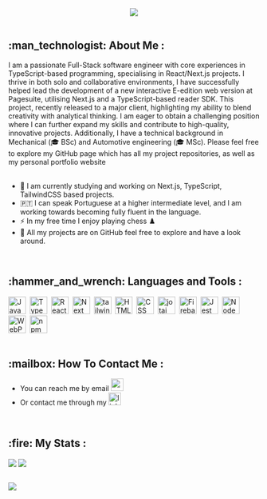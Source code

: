 
<div align="center">
 <img align="center" src="https://firebasestorage.googleapis.com/v0/b/porfolio-ph.appspot.com/o/githubBanner.png?alt=media&token=fd22533b-8141-481c-b32a-856656f79b23"/>
</div>
<br>
<h2>:man_technologist:  About Me :</h2>
I am a passionate Full-Stack software engineer with core experiences in TypeScript-based programming, specialising in React/Next.js projects. I thrive in both solo and collaborative environments, I have successfully helped lead the development of a new interactive E-edition web version at Pagesuite, utilising Next.js and a TypeScript-based reader SDK. This project, recently released to a major client, highlighting my ability to blend creativity with analytical thinking. I am eager to obtain a challenging position where I can further expand my skills and contribute to high-quality, innovative projects. 
Additionally, I have a technical background in Mechanical (🎓 BSc) and Automotive engineering (🎓 MSc).
Please feel free to explore my GitHub page which
has all my project repositories, as well as my personal portfolio website
<br>
<br>

- :memo: I am currently studying and working on Next.js, TypeScript, TailwindCSS based projects.
- 🇵🇹 I can speak Portuguese at a higher intermediate level, and I am working towards becoming fully fluent in the language.
- ⚡ In my free time I enjoy playing chess ♟️
- 💾 All my projects are on GitHub feel free to explore and have a look around.
<br>
<h2>:hammer_and_wrench: Languages and Tools :</h2>
<div>
  <img src="https://cdn.jsdelivr.net/gh/devicons/devicon/icons/javascript/javascript-original.svg" title="JavaScript" alt="JavaScript" width="35" height="35"/>&nbsp;
  <img src="https://cdn.jsdelivr.net/gh/devicons/devicon/icons/typescript/typescript-original.svg" title="TypeScript" alt="TypeScript" width="35" height="35"/>&nbsp;
   <img src="https://cdn.jsdelivr.net/gh/devicons/devicon/icons/react/react-original.svg" title="React" alt="React" width="35" height="35"/>&nbsp;
   <img src="https://cdn.jsdelivr.net/gh/devicons/devicon/icons/nextjs/nextjs-original.svg" title="Next" alt="Next" width="35" height="35"/>&nbsp;
    <img src="https://cdn.jsdelivr.net/gh/devicons/devicon/icons/tailwindcss/tailwindcss-plain.svg" title="tailwindcss" alt="tailwindcss" width="35" height="35"/>&nbsp;
  <img src="https://cdn.jsdelivr.net/gh/devicons/devicon/icons/html5/html5-original.svg" title="HTML5" alt="HTML" width="35" height="35"/>&nbsp;
  <img src="https://cdn.jsdelivr.net/gh/devicons/devicon/icons/css3/css3-original.svg"  title="CSS3" alt="CSS" width="35" height="35"/>&nbsp;
  <img src="https://storage.googleapis.com/candycode/jotai/jotai-mascot.png" title="jotai" alt="jotai" width="35" height="35"/>&nbsp;
  <img src="https://cdn.jsdelivr.net/gh/devicons/devicon/icons/firebase/firebase-plain.svg" title="Firebase" alt="Firebase" width="35" height="35"/>&nbsp;
   <img src="https://cdn.jsdelivr.net/gh/devicons/devicon/icons/jest/jest-plain.svg" title="Jest" alt="Jest" width="35" height="35"/>&nbsp;
   <img src="https://cdn.jsdelivr.net/gh/devicons/devicon/icons/nodejs/nodejs-original.svg" title="NodeJS" alt="NodeJS" width="35" height="35"/>&nbsp;
   <img src="https://cdn.jsdelivr.net/gh/devicons/devicon/icons/webpack/webpack-original.svg" title="WebPack" alt="WebPack" width="35" height="35"/>&nbsp;
    <img src="https://cdn.jsdelivr.net/gh/devicons/devicon/icons/npm/npm-original-wordmark.svg" title="npm" alt="npm" width="35" height="35"/>&nbsp;
</div>
<br>
<h2>:mailbox:   How To Contact Me :</h2>

- You can reach me by email [<a href="mailto:piercehahn.coding@gmail.com"><img src="https://img.shields.io/badge/Gmail-D14836?style=for-the-badge&logo=gmail&logoColor=white" title="gmail" alt="gmail" height="25"/></a>]()
- Or contact me through my [<img src="https://img.shields.io/badge/LinkedIn-0077B5?style=for-the-badge&logo=linkedin&logoColor=white" title="linkedin" alt="linkedin" height="25"/>](https://www.linkedin.com/)
<br>
<h2>:fire:   My Stats :</h2>
<div align="left">
  <img align="center" src="https://github-readme-stats.vercel.app/api?username=Pierce-44&show_icons=true&line_height=33&theme=radical&title_color=2ce28d&bg_color=121e2a&hide_border=true" />
 <img align="center" src="https://github-readme-stats.vercel.app/api/top-langs/?username=Pierce-44&show_icons=true&theme=radical&title_color=2ce28d&bg_color=121e2a&hide_border=true" />
</div>
<br>

![](https://komarev.com/ghpvc/?username=Pierce-44&color=blueviolet&style=for-the-badge)

<!--
**Pierce-44/Pierce-44** is a ✨ _special_ ✨ repository because its `README.md` (this file) appears on your GitHub profile.

Here are some ideas to get you started:

- 🔭 I’m currently working on ...
- 🌱 I’m currently learning ...
- 👯 I’m looking to collaborate on ...
- 🤔 I’m looking for help with ...
- 💬 Ask me about ...
- 📫 How to reach me: ...
- 😄 Pronouns: ...
- ⚡ Fun fact: ...
-->
